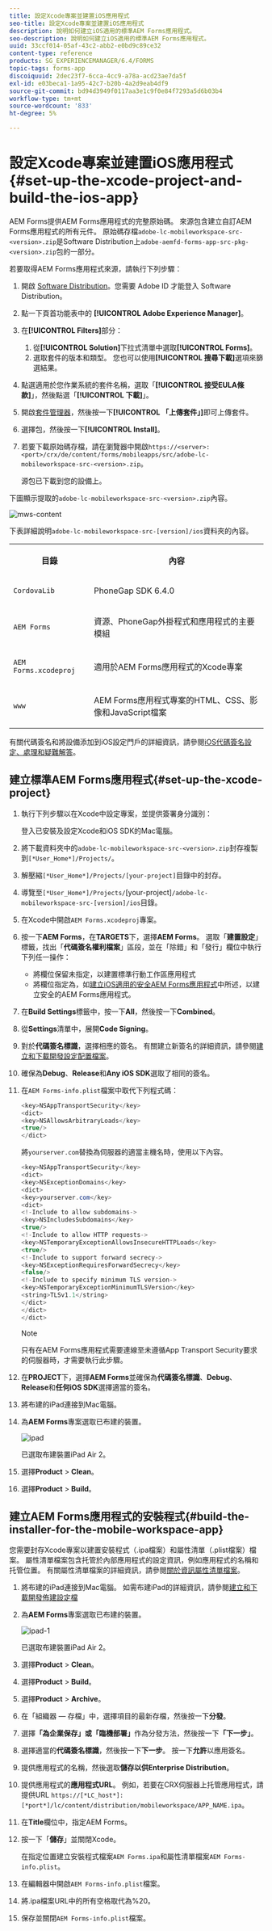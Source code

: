```yaml
---
title: 設定Xcode專案並建置iOS應用程式
seo-title: 設定Xcode專案並建置iOS應用程式
description: 說明如何建立iOS適用的標準AEM Forms應用程式。
seo-description: 說明如何建立iOS適用的標準AEM Forms應用程式。
uuid: 33ccf014-05af-43c2-abb2-e0bd9c89ce32
content-type: reference
products: SG_EXPERIENCEMANAGER/6.4/FORMS
topic-tags: forms-app
discoiquuid: 2dec23f7-6cca-4cc9-a78a-acd23ae7da5f
exl-id: e03beca1-1a95-42c7-b20b-4a2d9eab4df9
source-git-commit: bd94d3949f0117aa3e1c9f0e84f7293a5d6b03b4
workflow-type: tm+mt
source-wordcount: '833'
ht-degree: 5%

---
```


# 設定Xcode專案並建置iOS應用程式{#set-up-the-xcode-project-and-build-the-ios-app}

AEM Forms提供AEM Forms應用程式的完整原始碼。 來源包含建立自訂AEM Forms應用程式的所有元件。 原始碼存檔`adobe-lc-mobileworkspace-src-<version>.zip`是Software Distribution上`adobe-aemfd-forms-app-src-pkg-<version>.zip`包的一部分。

若要取得AEM Forms應用程式來源，請執行下列步驟：

1. 開啟 [Software Distribution](https://experience.adobe.com/downloads)。您需要 Adobe ID 才能登入 Software Distribution。
1. 點一下頁首功能表中的 **[!UICONTROL Adobe Experience Manager]**。
1. 在&#x200B;**[!UICONTROL Filters]**&#x200B;部分：
   1. 從&#x200B;**[!UICONTROL Solution]**&#x200B;下拉式清單中選取&#x200B;**[!UICONTROL Forms]**。
   2. 選取套件的版本和類型。 您也可以使用&#x200B;**[!UICONTROL 搜尋下載]**&#x200B;選項來篩選結果。
1. 點選適用於您作業系統的套件名稱，選取「**[!UICONTROL 接受EULA條款]**」，然後點選「**[!UICONTROL 下載]**」。
1. 開啟[套件管理器](https://docs.adobe.com/content/help/zh-Hant/experience-manager-65/administering/contentmanagement/package-manager.html)，然後按一下&#x200B;**[!UICONTROL 「上傳套件」]**&#x200B;即可上傳套件。
1. 選擇包，然後按一下&#x200B;**[!UICONTROL Install]**。

1. 若要下載原始碼存檔，請在瀏覽器中開啟`https://<server>:<port>/crx/de/content/forms/mobileapps/src/adobe-lc-mobileworkspace-src-<version>.zip`。

   源包已下載到您的設備上。

下圖顯示提取的`adobe-lc-mobileworkspace-src-<version>.zip`內容。

![mws-content](assets/mws-content.png)

下表詳細說明`adobe-lc-mobileworkspace-src-[version]/ios`資料夾的內容。

<table> 
 <tbody> 
  <tr> 
   <th><p>目錄</p> </th> 
   <th><p>內容</p> </th> 
  </tr> 
  <tr> 
   <td><p><code>CordovaLib</code></p> </td> 
   <td><p>PhoneGap SDK 6.4.0</p> </td> 
  </tr> 
  <tr> 
   <td><p><code>AEM Forms</code></p> </td> 
   <td><p>資源、PhoneGap外掛程式和應用程式的主要模組</p> </td> 
  </tr> 
  <tr> 
   <td><p><code>AEM Forms.xcodeproj</code></p> </td> 
   <td><p>適用於AEM Forms應用程式的Xcode專案</p> </td> 
  </tr> 
  <tr> 
   <td><p><code>www</code></p> </td> 
   <td><p>AEM Forms應用程式專案的HTML、CSS、影像和JavaScript檔案</p> </td> 
  </tr> 
 </tbody> 
</table>

有關代碼簽名和將設備添加到iOS設定門戶的詳細資訊，請參閱[iOS代碼簽名設定、處理和疑難解答](https://developer.apple.com/library/ios/documentation/IDEs/Conceptual/AppDistributionGuide/MaintainingCertificates/MaintainingCertificates.html)。

## 建立標準AEM Forms應用程式{#set-up-the-xcode-project}

1. 執行下列步驟以在Xcode中設定專案，並提供簽署身分識別：

   登入已安裝及設定Xcode和iOS SDK的Mac電腦。

1. 將下載資料夾中的`adobe-lc-mobileworkspace-src-<version>.zip`封存複製到`[*User_Home*]/Projects/`。
1. 解壓縮`[*User_Home*]/Projects/[your-project]`目錄中的封存。
1. 導覽至` [*User_Home*]/Projects/ `[your-project]`/adobe-lc-mobileworkspace-src-[version]/ios`目錄。
1. 在Xcode中開啟`AEM Forms.xcodeproj`專案。
1. 按一下&#x200B;**AEM Forms**，在&#x200B;**TARGETS**&#x200B;下，選擇&#x200B;**AEM Forms**。 選取「**建置設定**」標籤，找出「**代碼簽名權利檔案**」區段，並在「除錯」和「發行」欄位中執行下列任一操作：

   * 將欄位保留未指定，以建置標準行動工作區應用程式
   * 將欄位指定為，如[建立iOS適用的安全AEM Forms應用程式](/help/forms/using/building-secure-mobile-workspace-app.md)中所述，以建立安全的AEM Forms應用程式。

1. 在&#x200B;**Build Settings**&#x200B;標籤中，按一下&#x200B;**All**，然後按一下&#x200B;**Combined**。
1. 從&#x200B;**Settings**&#x200B;清單中，展開&#x200B;**Code Signing**。
1. 對於&#x200B;**代碼簽名標識**，選擇相應的簽名。 有關建立新簽名的詳細資訊，請參閱[建立和下載開發設定配置檔案](https://developer.apple.com/library/ios/documentation/IDEs/Conceptual/AppStoreDistributionTutorial/CreatingYourTeamProvisioningProfile/CreatingYourTeamProvisioningProfile.html)。
1. 確保為&#x200B;**Debug**、**Release**&#x200B;和&#x200B;**Any iOS SDK**&#x200B;選取了相同的簽名。
1. 在`AEM Forms-info.plist`檔案中取代下列程式碼：

   ```java
   <key>NSAppTransportSecurity</key>
   <dict>
   <key>NSAllowsArbitraryLoads</key>
   <true/>
   </dict>
   ```

   將`yourserver.com`替換為伺服器的適當主機名時，使用以下內容。

   ```java
   <key>NSAppTransportSecurity</key>
   <dict>
   <key>NSExceptionDomains</key>
   <dict>
   <key>yourserver.com</key>
   <dict>
   <!-Include to allow subdomains->
   <key>NSIncludesSubdomains</key>
   <true/>
   <!-Include to allow HTTP requests->
   <key>NSTemporaryExceptionAllowsInsecureHTTPLoads</key>
   <true/>
   <!-Include to support forward secrecy->
   <key>NSExceptionRequiresForwardSecrecy</key>
   <false/>
   <!-Include to specify minimum TLS version->
   <key>NSTemporaryExceptionMinimumTLSVersion</key>
   <string>TLSv1.1</string>
   </dict>
   </dict>
   </dict>
   ```

   >[!NOTE]
   >
   >只有在AEM Forms應用程式需要連線至未遵循App Transport Security要求的伺服器時，才需要執行此步驟。

1. 在&#x200B;**PROJECT**&#x200B;下，選擇&#x200B;**AEM Forms**&#x200B;並確保為&#x200B;**代碼簽名標識**、**Debug**、**Release**&#x200B;和&#x200B;**任何iOS SDK**&#x200B;選擇適當的簽名。
1. 將布建的iPad連接到Mac電腦。
1. 為&#x200B;**AEM Forms**&#x200B;專案選取已布建的裝置。

   ![ipad](assets/ipad.png)

   已選取布建裝置iPad Air 2。

1. 選擇&#x200B;**Product** > **Clean**。
1. 選擇&#x200B;**Product** > **Build**。

## 建立AEM Forms應用程式的安裝程式{#build-the-installer-for-the-mobile-workspace-app}

您需要封存Xcode專案以建置安裝程式（.ipa檔案）和屬性清單（.plist檔案）檔案。 屬性清單檔案包含托管於內部應用程式的設定資訊，例如應用程式的名稱和托管位置。 有關屬性清單檔案的詳細資訊，請參閱[關於資訊屬性清單檔案](https://developer.apple.com/library/ios/#documentation/general/Reference/InfoPlistKeyReference/Articles/AboutInformationPropertyListFiles.html)。

1. 將布建的iPad連接到Mac電腦。 如需布建iPad的詳細資訊，請參閱[建立和下載開發佈建設定檔](https://developer.apple.com/library/ios/documentation/IDEs/Conceptual/AppStoreDistributionTutorial/CreatingYourTeamProvisioningProfile/CreatingYourTeamProvisioningProfile.html)
1. 為&#x200B;**AEM Forms**&#x200B;專案選取已布建的裝置。

   ![ipad-1](assets/ipad-1.png)

   已選取布建裝置iPad Air 2。

1. 選擇&#x200B;**Product** > **Clean**。
1. 選擇&#x200B;**Product** > **Build**。
1. 選擇&#x200B;**Product** > **Archive**。
1. 在「組織器 — 存檔」中，選擇項目的最新存檔，然後按一下&#x200B;**分發**。
1. 選擇&#x200B;**「為企業保存」或「臨機部署」**&#x200B;作為分發方法，然後按一下&#x200B;**「下一步」**。
1. 選擇適當的&#x200B;**代碼簽名標識**，然後按一下&#x200B;**下一步**。 按一下&#x200B;**允許**&#x200B;以應用簽名。
1. 提供應用程式的名稱，然後選取&#x200B;**儲存以供Enterprise Distribution**。
1. 提供應用程式的&#x200B;**應用程式URL**。 例如，若要在CRX伺服器上托管應用程式，請提供URL `https://[*LC_host*]:[*port*]/lc/content/distribution/mobileworkspace/APP_NAME.ipa`。
1. 在&#x200B;**Title**&#x200B;欄位中，指定AEM Forms。
1. 按一下「**儲存**」並關閉Xcode。

   在指定位置建立安裝程式檔案`AEM Forms.ipa`和屬性清單檔案`AEM Forms-info.plist`。

1. 在編輯器中開啟`AEM Forms-info.plist`檔案。
1. 將.ipa檔案URL中的所有空格取代為%20。
1. 保存並關閉`AEM Forms-info.plist`檔案。
